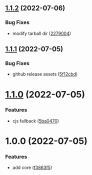 ## [1.1.2](https://github.com/xg4/git/compare/v1.1.1...v1.1.2) (2022-07-06)


### Bug Fixes

* modify tarball dir ([2279004](https://github.com/xg4/git/commit/2279004a3ae22112b615f13ecfce7e8a046cd58e))

## [1.1.1](https://github.com/xg4/git/compare/v1.1.0...v1.1.1) (2022-07-05)


### Bug Fixes

* github release assets ([5f12cbd](https://github.com/xg4/git/commit/5f12cbddd66dc3d7e18c5ee45b0d8a3b4c627566))

# [1.1.0](https://github.com/xg4/git/compare/v1.0.0...v1.1.0) (2022-07-05)


### Features

* cjs fallback ([5ba0470](https://github.com/xg4/git/commit/5ba0470568111ec21a2ae8e2174485ee797b1a5f))

# 1.0.0 (2022-07-05)


### Features

* add core ([f3863f5](https://github.com/xg4/git/commit/f3863f594aa8b1ff8db3431884b6991130efa6c5))
